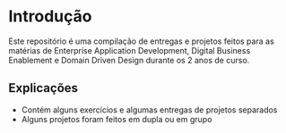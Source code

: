# **Introdução**
Este repositório é uma compilação de entregas e projetos feitos para as matérias de Enterprise Application Development, Digital Business Enablement e Domain Driven Design durante os 2 anos de curso.

## Explicações
- Contém alguns exercícios e algumas entregas de projetos separados
- Alguns projetos foram feitos em dupla ou em grupo
